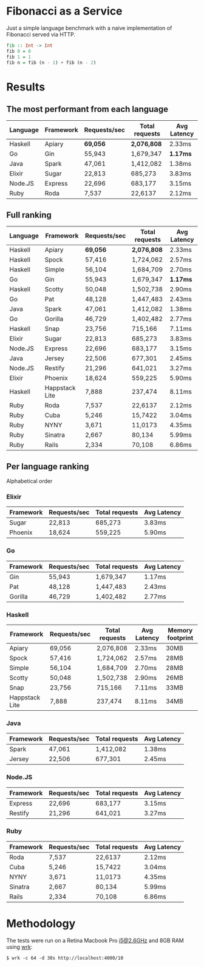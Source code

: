 # Fibonacci as a Service

Just a simple language benchmark with a naive implementation of Fibonacci served via HTTP.

```haskell
fib :: Int -> Int
fib 0 = 0
fib 1 = 1
fib n = fib (n - 1) + fib (n - 2)
```

# Results

## The most performant from each language

| Language | Framework      | Requests/sec  | Total requests | Avg Latency |
| -------- |----------------|---------------|----------------|-------------|
| Haskell  | Apiary         | **69,056**    | **2,076,808**  | 2.33ms      |
| Go       | Gin            | 55,943        | 1,679,347      | **1.17ms**  |
| Java     | Spark          | 47,061        | 1,412,082      | 1.38ms      |
| Elixir   | Sugar          | 22,813        | 685,273        | 3.83ms      |
| Node.JS  | Express        | 22,696        | 683,177        | 3.15ms      |
| Ruby     | Roda           | 7,537         | 22,6137        | 2.12ms      |

## Full ranking

| Language | Framework      | Requests/sec  | Total requests | Avg Latency |
| -------- |----------------|---------------|----------------|-------------|
| Haskell  | Apiary         | **69,056**    | **2,076,808**  | 2.33ms      |
| Haskell  | Spock          | 57,416        | 1,724,062      | 2.57ms      |
| Haskell  | Simple         | 56,104        | 1,684,709      | 2.70ms      |
| Go       | Gin            | 55,943        | 1,679,347      | **1.17ms**  |
| Haskell  | Scotty         | 50,048        | 1,502,738      | 2.90ms      |
| Go       | Pat            | 48,128        | 1,447,483      | 2.43ms      |
| Java     | Spark          | 47,061        | 1,412,082      | 1.38ms      |
| Go       | Gorilla        | 46,729        | 1,402,482      | 2.77ms      |
| Haskell  | Snap           | 23,756        | 715,166        | 7.11ms      |
| Elixir   | Sugar          | 22,813        | 685,273        | 3.83ms      |
| Node.JS  | Express        | 22,696        | 683,177        | 3.15ms      |
| Java     | Jersey         | 22,506        | 677,301        | 2.45ms      |
| Node.JS  | Restify        | 21,296        | 641,021        | 3.27ms      |
| Elixir   | Phoenix        | 18,624        | 559,225        | 5.90ms      |
| Haskell  | Happstack Lite | 7,888         | 237,474        | 8.11ms      |
| Ruby     | Roda           | 7,537         | 22,6137        | 2.12ms      |
| Ruby     | Cuba           | 5,246         | 15,7422        | 3.04ms      |
| Ruby     | NYNY           | 3,671         | 11,0173        | 4.35ms      |
| Ruby     | Sinatra        | 2,667         | 80,134         | 5.99ms      |
| Ruby     | Rails          | 2,334         | 70,108         | 6.86ms      |

## Per language ranking

Alphabetical order

### Elixir

| Framework      | Requests/sec  | Total requests | Avg Latency |
|----------------|---------------|----------------|-------------|
| Sugar          | 22,813        | 685,273        | 3.83ms      |
| Phoenix        | 18,624        | 559,225        | 5.90ms      |

### Go

| Framework      | Requests/sec  | Total requests | Avg Latency |
|----------------|---------------|----------------|-------------|
| Gin            | 55,943        | 1,679,347      | 1.17ms      |
| Pat            | 48,128        | 1,447,483      | 2.43ms      |
| Gorilla        | 46,729        | 1,402,482      | 2.77ms      |

### Haskell

| Framework      | Requests/sec  | Total requests | Avg Latency | Memory footprint |
|----------------|---------------|----------------|-------------|------------------|
| Apiary         | 69,056        | 2,076,808      | 2.33ms      | 30MB             |
| Spock          | 57,416        | 1,724,062      | 2.57ms      | 28MB             |
| Simple         | 56,104        | 1,684,709      | 2.70ms      | 28MB             |
| Scotty         | 50,048        | 1,502,738      | 2.90ms      | 26MB             |
| Snap           | 23,756        | 715,166        | 7.11ms      | 33MB             |
| Happstack Lite | 7,888         | 237,474        | 8.11ms      | 34MB             |

### Java

| Framework      | Requests/sec  | Total requests | Avg Latency |
|----------------|---------------|----------------|-------------|
| Spark          | 47,061        | 1,412,082      | 1.38ms      |
| Jersey         | 22,506        | 677,301        | 2.45ms      |

### Node.JS

| Framework      | Requests/sec  | Total requests | Avg Latency |
|----------------|---------------|----------------|-------------|
| Express        | 22,696        | 683,177        | 3.15ms      |
| Restify        | 21,296        | 641,021        | 3.27ms      |

### Ruby

| Framework      | Requests/sec  | Total requests | Avg Latency |
|----------------|---------------|----------------|-------------|
| Roda           | 7,537         | 22,6137        | 2.12ms      |
| Cuba           | 5,246         | 15,7422        | 3.04ms      |
| NYNY           | 3,671         | 11,0173        | 4.35ms      |
| Sinatra        | 2,667         | 80,134         | 5.99ms      |
| Rails          | 2,334         | 70,108         | 6.86ms      |

# Methodology

The tests were run on a Retina Macbook Pro i5@2.6GHz and 8GB RAM using [wrk](https://github.com/wg/wrk):

    $ wrk -c 64 -d 30s http://localhost:4000/10
